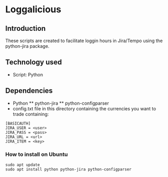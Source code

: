 # Loggalicious

## Introduction
These scripts are created to facilitate loggin hours in Jira/Tempo using the python-jira package.

## Technology used
* Script: Python

## Dependencies
* Python
** python-jira
** python-configparser
* config.txt file in this directory containing the currencies you want to trade containing:
```
[BASICAUTH]
JIRA_USER = <user>
JIRA_PASS = <pass>
JIRA_URL = <url>
JIRA_ITEM = <key>
```

### How to install on Ubuntu
```
sudo apt update
sudo apt install python python-jira python-configparser
```
